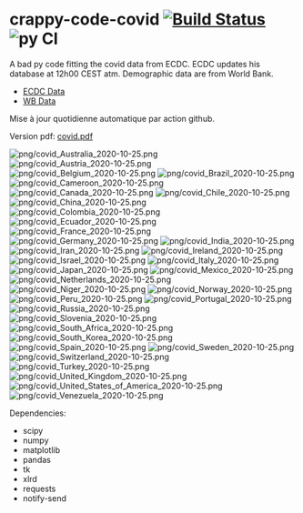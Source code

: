 # crappy-code-covid [![Build Status](https://cloud.drone.io/api/badges/a-lemonnier/crappy-code-covid/status.svg)](https://cloud.drone.io/a-lemonnier/crappy-code-covid) ![py CI](https://github.com/a-lemonnier/crappy-code-covid/workflows/py%20CI/badge.svg)
 
A bad py code fitting the covid data from ECDC. ECDC updates his database at 12h00 CEST atm. Demographic data are from World Bank.
 
- [ECDC Data](https://www.ecdc.europa.eu/en/publications-data/download-todays-data-geographic-distribution-covid-19-cases-worldwide)
- [WB Data](https://data.worldbank.org/indicator/sp.pop.totl)
 
 
Mise à jour quotidienne automatique par action github.
 
Version pdf: [covid.pdf](https://github.com/a-lemonnier/crappy-code-covid/raw/master/covid.pdf)
 
![png/covid_Australia_2020-10-25.png](png/covid_Australia_2020-10-25.png)
![png/covid_Austria_2020-10-25.png](png/covid_Austria_2020-10-25.png)
![png/covid_Belgium_2020-10-25.png](png/covid_Belgium_2020-10-25.png)
![png/covid_Brazil_2020-10-25.png](png/covid_Brazil_2020-10-25.png)
![png/covid_Cameroon_2020-10-25.png](png/covid_Cameroon_2020-10-25.png)
![png/covid_Canada_2020-10-25.png](png/covid_Canada_2020-10-25.png)
![png/covid_Chile_2020-10-25.png](png/covid_Chile_2020-10-25.png)
![png/covid_China_2020-10-25.png](png/covid_China_2020-10-25.png)
![png/covid_Colombia_2020-10-25.png](png/covid_Colombia_2020-10-25.png)
![png/covid_Ecuador_2020-10-25.png](png/covid_Ecuador_2020-10-25.png)
![png/covid_France_2020-10-25.png](png/covid_France_2020-10-25.png)
![png/covid_Germany_2020-10-25.png](png/covid_Germany_2020-10-25.png)
![png/covid_India_2020-10-25.png](png/covid_India_2020-10-25.png)
![png/covid_Iran_2020-10-25.png](png/covid_Iran_2020-10-25.png)
![png/covid_Ireland_2020-10-25.png](png/covid_Ireland_2020-10-25.png)
![png/covid_Israel_2020-10-25.png](png/covid_Israel_2020-10-25.png)
![png/covid_Italy_2020-10-25.png](png/covid_Italy_2020-10-25.png)
![png/covid_Japan_2020-10-25.png](png/covid_Japan_2020-10-25.png)
![png/covid_Mexico_2020-10-25.png](png/covid_Mexico_2020-10-25.png)
![png/covid_Netherlands_2020-10-25.png](png/covid_Netherlands_2020-10-25.png)
![png/covid_Niger_2020-10-25.png](png/covid_Niger_2020-10-25.png)
![png/covid_Norway_2020-10-25.png](png/covid_Norway_2020-10-25.png)
![png/covid_Peru_2020-10-25.png](png/covid_Peru_2020-10-25.png)
![png/covid_Portugal_2020-10-25.png](png/covid_Portugal_2020-10-25.png)
![png/covid_Russia_2020-10-25.png](png/covid_Russia_2020-10-25.png)
![png/covid_Slovenia_2020-10-25.png](png/covid_Slovenia_2020-10-25.png)
![png/covid_South_Africa_2020-10-25.png](png/covid_South_Africa_2020-10-25.png)
![png/covid_South_Korea_2020-10-25.png](png/covid_South_Korea_2020-10-25.png)
![png/covid_Spain_2020-10-25.png](png/covid_Spain_2020-10-25.png)
![png/covid_Sweden_2020-10-25.png](png/covid_Sweden_2020-10-25.png)
![png/covid_Switzerland_2020-10-25.png](png/covid_Switzerland_2020-10-25.png)
![png/covid_Turkey_2020-10-25.png](png/covid_Turkey_2020-10-25.png)
![png/covid_United_Kingdom_2020-10-25.png](png/covid_United_Kingdom_2020-10-25.png)
![png/covid_United_States_of_America_2020-10-25.png](png/covid_United_States_of_America_2020-10-25.png)
![png/covid_Venezuela_2020-10-25.png](png/covid_Venezuela_2020-10-25.png)
 
Dependencies:
- scipy
- numpy
- matplotlib
- pandas
- tk
- xlrd
- requests
- notify-send
